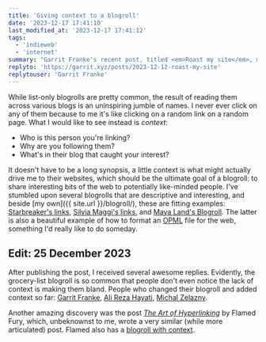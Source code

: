```yaml
---
title: 'Giving context to a blogroll'
date: '2023-12-17 17:41:10'
last_modified_at: '2023-12-17 17:41:12'
tags:
  - 'indieweb'
  - 'internet'
summary: "Garrit Franke's recent post, titled <em>Roast my site</em>, motivated me to write about something that has always bugged me with personal sites: the grocery-style blogroll."
replyto: 'https://garrit.xyz/posts/2023-12-12-roast-my-site'
replytouser: 'Garrit Franke'
---
```

While list-only blogrolls are pretty common, the result of reading them across various blogs is an uninspiring jumble of names. I never ever click on any of them because to me it's like clicking on a random link on a random page. What I would like to see instead is *context*:

- Who is this person you're linking?
- Why are you following them?
- What's in their blog that caught your interest?

It doesn't have to be a long synopsis, a little context is what might actually drive me to their websites, which should be the ultimate goal of a blogroll: to share interesting bits of the web to potentially like-minded people. I've stumbled upon several blogrolls that are descriptive and interesting, and beside [my own]({{ site.url }}/blogroll/), these are fitting examples: [Starbreaker's links](https://starbreaker.org/bookmarks/index.html), [Silvia Maggi's links](https://silviamaggidesign.com/links/), and [Maya Land's Blogroll](https://maya.land/blogroll.opml). The latter is also a beautiful example of how to format an [OPML](https://en.wikipedia.org/wiki/OPML) file for the web, something I'd really like to do someday.

## Edit: 25 December 2023

After publishing the post, I received several awesome replies. Evidently, the grocery-list blogroll is so common that people don't even notice the lack of context is making them bland. People who changed their blogroll and added context so far: [Garrit Franke](https://garrit.xyz/blogroll), [Ali Reza Hayati](https://web.archive.org/web/20231223023152/https://alirezahayati.com/blogroll/), [Michal Zelazny](https://www.michalzelazny.com/links/).

Another amazing discovery was the post [_The Art of Hyperlinking_](https://flamedfury.com/posts/the-art-of-hyperlinking/) by Flamed Fury, which, unbeknownst to me, wrote a very similar (while more articulated) post. Flamed also has a [blogroll with context](https://flamedfury.com/links/).